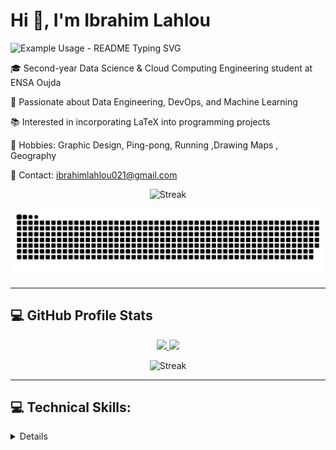 # Hi 👋, I'm Ibrahim Lahlou

![Example Usage - README Typing SVG](https://readme-typing-svg.demolab.com/?lines=Analyze%2C+Innovate%2C+Excel;Empower+with+Cloud+Technology;Discover%2C+Optimize%2C+Succeed&font=Fira+Code&center=true&width=380&height=50&duration=4000&pause=1000)


🎓 Second-year Data Science & Cloud Computing Engineering student at ENSA Oujda

🚀 Passionate about Data Engineering, DevOps, and Machine Learning

📚 Interested in incorporating LaTeX into programming projects

🎨 Hobbies: Graphic Design, Ping-pong, Running ,Drawing Maps , Geography

📧 Contact: ibrahimlahlou021@gmail.com

<p align="center">
  <img src="https://www.otaviomiranda.com.br/wp-content/uploads/2020/03/javascript-python.png" alt="Streak" style="width: 25%;" />
</p>

<div align="center">
  <a href="https://github.com/IbLahlou">
  <img  src="https://github.com/1999AZZAR/1999AZZAR/blob/main/resources/img/grid-snake.svg"
       alt="snake" /></a>
</div>

****
## 💻 GitHub Profile Stats 
</table>
<p align="center">
<a href="https://github.com/IbLahlou">
	<picture>
	<source
		srcset="https://github-readme-stats.vercel.app/api?username=IbLahlou&show_icons=true&theme=github_light&hide_border=true&bg_color=00000000"
		media="(prefers-color-scheme: light)"
	/>
	<img src="https://github-readme-stats.vercel.app/api?username=IbLahlou&show_icons=true&theme=github_dark&hide_border=true&bg_color=00000000">
	</picture>
</a>
<a href="https://github.com/IbLahlou">
	<picture>
	<source
		srcset="https://github-readme-stats.vercel.app/api/top-langs?username=IbLahlou&show_icons=true&theme=github_dark&hide_border=true&bg_color=00000000&layout=compact&langs_count=8&hide=yacc&card_width=340px"
		media="(prefers-color-scheme: light)"
	/>
	<img src="https://github-readme-stats.vercel.app/api/top-langs?username=IbLahlou&show_icons=true&theme=github_dark&hide_border=true&bg_color=00000000&layout=compact&langs_count=8&hide=yacc,java&card_width=340px">
	</picture>
</a>

<p align="center">
  <img src="https://github-readme-streak-stats.herokuapp.com/?user=IbLahlou&show_icons=true&theme=github_dark&hide_border=true" alt="Streak" style="width: 70%;" />
</p>



****

## 💻 Technical Skills:
<details>
	
| Category                | Skills                                              |
|------------------------|-----------------------------------------------------|
| Business Intelligence  | Talend, Power Bi, MySQL, SQL Services ,Kafka , Snowflakes                |
| Machine Learning       | Classification, Regression,ANN,Time Series , Geospatial , PCA, Python, R    |
| OS, Cloud & DevOps     | Git, Linux, GCP, Docker, Kubernetes   , DVC            |
| Web Development        | Java Web, React.js, HTML, CSS, PHP, Wordpress      |
| Design & Editing       | Graphic Design, UI/UX                              |

</details>


